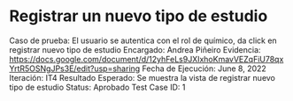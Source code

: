 # Registrar un nuevo tipo de estudio

Caso de prueba: El usuario se autentica con el rol de químico, da click en registrar nuevo tipo de estudio
Encargado: Andrea Piñeiro
Evidencia: https://docs.google.com/document/d/12yhFeLs9JXIxhoKmavVEZqFiU78qxYrtR5OSNgJPs3E/edit?usp=sharing
Fecha de Ejecución: June 8, 2022
Iteración: IT4
Resultado Esperado: Se muestra la vista de registrar nuevo tipo de estudio
Status: Aprobado
Test Case ID: 1